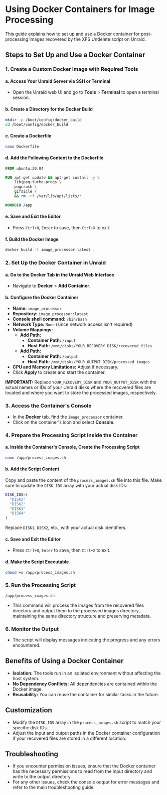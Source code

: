 # Using Docker Containers for Image Processing

This guide explains how to set up and use a Docker container for post-processing images recovered by the XFS Undelete script on Unraid.

## Steps to Set Up and Use a Docker Container

### 1. Create a Custom Docker Image with Required Tools

#### a. Access Your Unraid Server via SSH or Terminal

- Open the Unraid web UI and go to **Tools** > **Terminal** to open a terminal session.

#### b. Create a Directory for the Docker Build

```bash
mkdir -p /boot/config/docker_build
cd /boot/config/docker_build
```

#### c. Create a Dockerfile

```bash
nano Dockerfile
```

#### d. Add the Following Content to the Dockerfile

```Dockerfile
FROM ubuntu:20.04

RUN apt-get update && apt-get install -y \
    libjpeg-turbo-progs \
    pngcrush \
    gifsicle \
    && rm -rf /var/lib/apt/lists/*

WORKDIR /app
```

#### e. Save and Exit the Editor

- Press `Ctrl+O`, `Enter` to save, then `Ctrl+X` to exit.

#### f. Build the Docker Image

```bash
docker build -t image_processor:latest .
```

### 2. Set Up the Docker Container in Unraid

#### a. Go to the Docker Tab in the Unraid Web Interface

- Navigate to **Docker** > **Add Container**.

#### b. Configure the Docker Container

- **Name:** `image_processor`
- **Repository:** `image_processor:latest`
- **Console shell command:** `/bin/bash`
- **Network Type:** `None` (since network access isn't required)
- **Volume Mappings:**
  - **Add Path:**
    - **Container Path:** `/input`
    - **Host Path:** `/mnt/disks/YOUR_RECOVERY_DISK/recovered_files`
  - **Add Path:**
    - **Container Path:** `/output`
    - **Host Path:** `/mnt/disks/YOUR_OUTPUT_DISK/processed_images`
- **CPU and Memory Limitations:** Adjust if necessary.
- Click **Apply** to create and start the container.

**IMPORTANT:** Replace `YOUR_RECOVERY_DISK` and `YOUR_OUTPUT_DISK` with the actual names or IDs of your Unraid disks where the recovered files are located and where you want to store the processed images, respectively.

### 3. Access the Container's Console

- In the **Docker** tab, find the `image_processor` container.
- Click on the container's icon and select **Console**.

### 4. Prepare the Processing Script Inside the Container

#### a. Inside the Container's Console, Create the Processing Script

```bash
nano /app/process_images.sh
```

#### b. Add the Script Content

Copy and paste the content of the `process_images.sh` file into this file. Make sure to update the `DISK_IDS` array with your actual disk IDs:

```bash
DISK_IDS=(
  "DISK1"
  "DISK2"
  "DISK3"
  "DISK4"
)
```

Replace `DISK1`, `DISK2`, etc., with your actual disk identifiers.

#### c. Save and Exit the Editor

- Press `Ctrl+O`, `Enter` to save, then `Ctrl+X` to exit.

#### d. Make the Script Executable

```bash
chmod +x /app/process_images.sh
```

### 5. Run the Processing Script

```bash
/app/process_images.sh
```

- This command will process the images from the recovered files directory and output them to the processed images directory, maintaining the same directory structure and preserving metadata.

### 6. Monitor the Output

- The script will display messages indicating the progress and any errors encountered.

## Benefits of Using a Docker Container

- **Isolation:** The tools run in an isolated environment without affecting the host system.
- **No Dependency Conflicts:** All dependencies are contained within the Docker image.
- **Reusability:** You can reuse the container for similar tasks in the future.

## Customization

- Modify the `DISK_IDS` array in the `process_images.sh` script to match your specific disk IDs.
- Adjust the input and output paths in the Docker container configuration if your recovered files are stored in a different location.

## Troubleshooting

- If you encounter permission issues, ensure that the Docker container has the necessary permissions to read from the input directory and write to the output directory.
- For any other issues, check the console output for error messages and refer to the main troubleshooting guide.